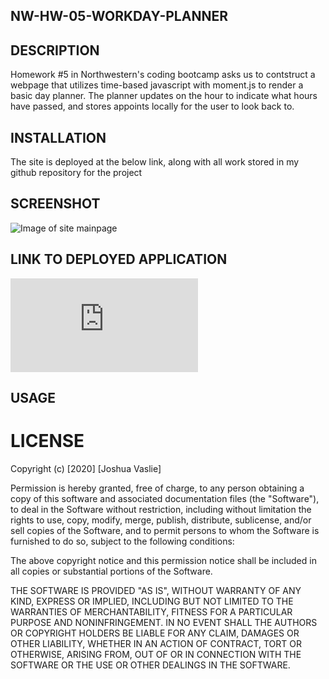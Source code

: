 ## NW-HW-05-WORKDAY-PLANNER

## DESCRIPTION

Homework #5 in Northwestern's coding bootcamp asks us to contstruct a webpage that utilizes time-based javascript with moment.js to render a basic day planner. The planner updates on the hour to indicate what hours have passed, and stores appoints locally for the user to look back to.

## INSTALLATION

The site is deployed at the below link, along with all work stored in my github repository for the project

## SCREENSHOT

![Image of site mainpage](https://joshuavaslie2021.github.io//Assets/stockscreenshot.png)


## LINK TO DEPLOYED APPLICATION    

![Link to deployed application](https://joshuavaslie2021.github.io/05-WORKDAY-SCHEDULER/index.html)

## USAGE



# LICENSE

Copyright (c) [2020] [Joshua Vaslie]

Permission is hereby granted, free of charge, to any person obtaining a copy
of this software and associated documentation files (the "Software"), to deal
in the Software without restriction, including without limitation the rights
to use, copy, modify, merge, publish, distribute, sublicense, and/or sell
copies of the Software, and to permit persons to whom the Software is
furnished to do so, subject to the following conditions:

The above copyright notice and this permission notice shall be included in all
copies or substantial portions of the Software.

THE SOFTWARE IS PROVIDED "AS IS", WITHOUT WARRANTY OF ANY KIND, EXPRESS OR
IMPLIED, INCLUDING BUT NOT LIMITED TO THE WARRANTIES OF MERCHANTABILITY,
FITNESS FOR A PARTICULAR PURPOSE AND NONINFRINGEMENT. IN NO EVENT SHALL THE
AUTHORS OR COPYRIGHT HOLDERS BE LIABLE FOR ANY CLAIM, DAMAGES OR OTHER
LIABILITY, WHETHER IN AN ACTION OF CONTRACT, TORT OR OTHERWISE, ARISING FROM,
OUT OF OR IN CONNECTION WITH THE SOFTWARE OR THE USE OR OTHER DEALINGS IN THE
SOFTWARE.